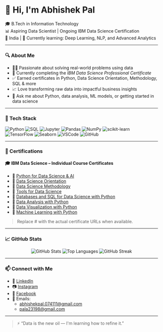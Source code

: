 # 👋 Hi, I'm Abhishek Pal

🎓 B.Tech in Information Technology  
📊 Aspiring Data Scientist | Ongoing IBM Data Science Certification  
📍 India | 🌱 Currently learning: Deep Learning, NLP, and Advanced Analytics  

---

### 🔍 About Me

- 👨‍💻 Passionate about solving real-world problems using data  
- 🧠 Currently completing the *IBM Data Science Professional Certificate*  
- ✅ Earned certificates in Python, Data Science Orientation, Methodology, SQL & more  
- 📈 Love transforming raw data into impactful business insights  
- 💬 Ask me about Python, data analysis, ML models, or getting started in data science  

---

### 🧰 Tech Stack

![Python](https://img.shields.io/badge/-Python-3776AB?logo=python&logoColor=white&style=for-the-badge)
![SQL](https://img.shields.io/badge/-SQL-4479A1?logo=postgresql&logoColor=white&style=for-the-badge)
![Jupyter](https://img.shields.io/badge/-Jupyter-F37626?logo=jupyter&logoColor=white&style=for-the-badge)
![Pandas](https://img.shields.io/badge/-Pandas-150458?logo=pandas&logoColor=white&style=for-the-badge)
![NumPy](https://img.shields.io/badge/-NumPy-013243?logo=numpy&logoColor=white&style=for-the-badge)
![scikit-learn](https://img.shields.io/badge/-Scikit--Learn-F7931E?logo=scikit-learn&logoColor=white&style=for-the-badge)
![TensorFlow](https://img.shields.io/badge/-TensorFlow-FF6F00?logo=tensorflow&logoColor=white&style=for-the-badge)
![Seaborn](https://img.shields.io/badge/-Seaborn-4C65A8?style=for-the-badge)
![VSCode](https://img.shields.io/badge/-VS%20Code-007ACC?logo=visual-studio-code&logoColor=white&style=for-the-badge)
![GitHub](https://img.shields.io/badge/-GitHub-181717?logo=github&logoColor=white&style=for-the-badge)

---

### 📜 Certifications

#### 🎓 IBM Data Science – Individual Course Certificates

- 📘 [Python for Data Science & AI](#)  
- 📘 [Data Science Orientation](#)  
- 📘 [Data Science Methodology](#)  
- 📘 [Tools for Data Science](#)  
- 📘 [Databases and SQL for Data Science with Python](#)  
- 📘 [Data Analysis with Python](#)  
- 📘 [Data Visualization with Python](#)  
- 📘 [Machine Learning with Python](#)

> Replace # with the actual certificate URLs when available.

---

### 📈 GitHub Stats

<div align="center">

![GitHub Stats](https://github-readme-stats.vercel.app/api?username=TheAbhi2004&show_icons=true&theme=radical&hide=prs)
![Top Languages](https://github-readme-stats.vercel.app/api/top-langs/?username=TheAbhi2004&layout=compact&theme=radical)
![GitHub Streak](https://streak-stats.demolab.com?user=TheAbhi2004&theme=radical)

</div>

---

### 📫 Connect with Me

- 🔗 [LinkedIn](https://www.linkedin.com/in/abhishek-pal-355b0231b?utm_source=share&utm_campaign=share_via&utm_content=profile&utm_medium=android_app)
- 📷 [Instagram](https://www.instagram.com/p_abhishek4465?utm_source=qr&igsh=MWV0a3J2MDhoZXF5cw==)
- 👤 [Facebook](https://www.facebook.com/share/1BnijkSn9F/)
- 📧 Emails:  
  - abhishekpal.074111@gmail.com  
  - pala23198@gmail.com

---

> ⚡ “Data is the new oil — I'm learning how to refine it.”
